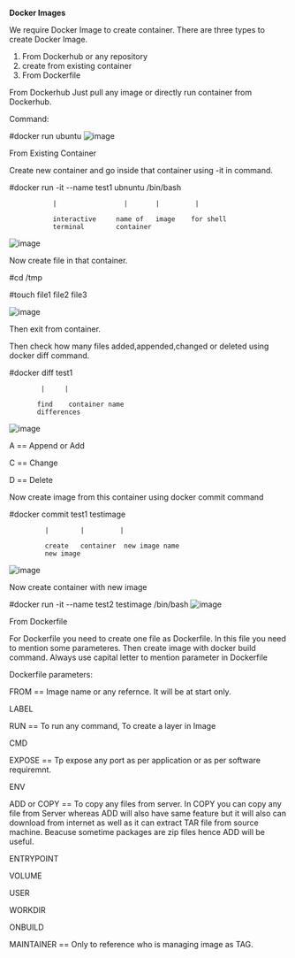 **Docker Images**

We require Docker Image to create container. There are three types to create Docker Image.
1. From Dockerhub or any repository
2. create from existing container
3. From Dockerfile

From Dockerhub
   Just pull any image or directly run container from Dockerhub.
   
   Command:
   
   #docker run ubuntu
   ![image](https://github.com/Khushang49/Docker/assets/95266353/3d9ab321-6005-4bd0-9e54-2d520c5b2a83)

From Existing Container

   Create new container and go inside that container using -it in command.

   #docker run -it          --name test1 ubnuntu /bin/bash
   
               |                 |       |         |

               interactive     name of   image    for shell
               terminal        container

![image](https://github.com/Khushang49/Docker/assets/95266353/e1d4c380-b25f-4efe-a368-738b2591109f)

   Now create file in that container.

   #cd /tmp
   
   #touch file1 file2 file3

   ![image](https://github.com/Khushang49/Docker/assets/95266353/fc5765d1-96db-48cd-a2e2-606c09a121dc)

   Then exit from container.

   Then check how many files added,appended,changed or deleted using docker diff command.

   #docker diff test1

            |     |

           find    container name
           differences
   ![image](https://github.com/Khushang49/Docker/assets/95266353/529cfd15-eb1a-40d3-a53c-668875c09e10)
   
   A == Append or Add
   
   C == Change
   
   D == Delete

   Now create image from this container using docker commit command

   #docker commit   test1      testimage

             |        |         |

             create   container  new image name
             new image
  ![image](https://github.com/Khushang49/Docker/assets/95266353/f4ddc0b3-4d96-448f-813f-2fee3fd18fe5)
   
   Now create container with new image
   
   #docker run -it --name test2 testimage /bin/bash
   ![image](https://github.com/Khushang49/Docker/assets/95266353/a33dfc70-5c61-4547-8466-240513953709)

 From Dockerfile

  For Dockerfile you need to create one file as Dockerfile. In this file you need to mention some parameteres. Then create image with docker build command. 
  Always use capital letter to mention parameter in Dockerfile

  Dockerfile parameters:
  
  FROM == Image name or any refernce. It will be at start only.
  
  LABEL
  
  RUN == To run any command, To create a layer in Image
  
  CMD
  
  EXPOSE == Tp expose any port as per application or as per software requiremnt.
  
  ENV
  
  ADD or COPY == To copy any files from server. In COPY you can copy any file from Server whereas ADD will also have same feature but it will also can download 
                 from internet as well as it can extract TAR file from source machine. Beacuse sometime packages are zip files hence ADD will be useful.
  
  ENTRYPOINT
  
  VOLUME
  
  USER
  
  WORKDIR
  
  ONBUILD

  MAINTAINER == Only to reference who is managing image as TAG.
 
